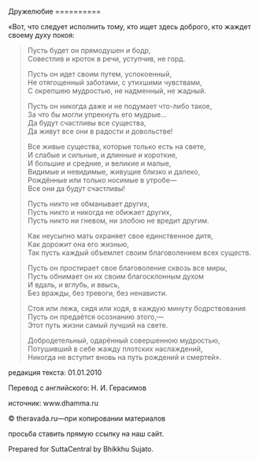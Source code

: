 Дружелюбие
\=\=\=\=\=\=\=\=\=\=

«Вот, что следует исполнить тому, кто ищет здесь доброго, кто жаждет своему духу покоя:

> Пусть будет он прямодушен и бодр,  
> Совестлив и кроток в речи, уступчив, не горд\.
>
> Пусть он идет своим путем, успокоенный,  
> Не отягощенный заботами, с утихшими чувствами,  
> С окрепшею мудростью, не надменный, не жадный\.
>
> Пусть он никогда даже и не подумает что\-либо такое,  
> За что бы могли упрекнуть его мудрые…  
> Да будут счастливы все существа,  
> Да живут все они в радости и довольстве\!
>
> Все живые существа, которые только есть на свете,  
> И слабые и сильные, и длинные и короткие,  
> И большие и средние, и великие и малые,  
> Видимые и невидимые, живущие близко и далеко,  
> Рождённые или только носимые в утробе—  
> Все они да будут счастливы\!
>
> Пусть никто не обманывает других,  
> Пусть никто и никогда не обижает других,  
> Пусть никто ни гневом, ни злобою не вредит другим\.
>
> Как неусыпно мать охраняет свое единственное дитя,  
> Как дорожит она его жизнью,  
> Так пусть каждый объемлет своим благоволением всех существ\.
>
> Пусть он простирает свое благоволение сквозь все миры,  
> Пусть обнимает он их своим благосклонным духом  
> И вдаль, и вглубь, и ввысь,  
> Без вражды, без тревоги, без ненависти\.
>
> Стоя или лежа, сидя или ходя, в каждую минуту бодрствования  
> Пусть он предаётся осознанию этого,—  
> Этот путь жизни самый лучший на свете\.
>
> Добродетельный, одарённый совершенною мудростью,  
> Потушивший в себе жажду плотских наслаждений,  
> Никогда не вступит вновь на путь рождений и смертей»\.

редакция текста: 01\.01\.2010

Перевод с английского: Н\. И\. Герасимов

источник: www\.dhamma\.ru

© theravada\.ru—при копировании материалов

просьба ставить прямую ссылку на наш сайт\.

Prepared for SuttaCentral by Bhikkhu Sujato\.